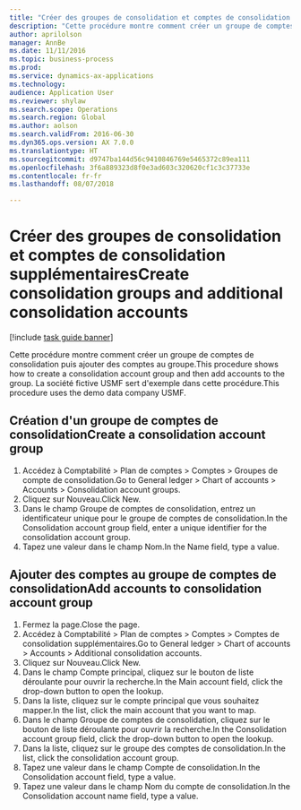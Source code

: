 ```yaml
--- 
title: "Créer des groupes de consolidation et comptes de consolidation supplémentaires"
description: "Cette procédure montre comment créer un groupe de comptes de consolidation puis ajouter des comptes au groupe."
author: aprilolson
manager: AnnBe
ms.date: 11/11/2016
ms.topic: business-process
ms.prod: 
ms.service: dynamics-ax-applications
ms.technology: 
audience: Application User
ms.reviewer: shylaw
ms.search.scope: Operations
ms.search.region: Global
ms.author: aolson
ms.search.validFrom: 2016-06-30
ms.dyn365.ops.version: AX 7.0.0
ms.translationtype: HT
ms.sourcegitcommit: d9747ba144d56c9410846769e5465372c89ea111
ms.openlocfilehash: 3f6a889323d8f0e3ad603c320620cf1c3c37733e
ms.contentlocale: fr-fr
ms.lasthandoff: 08/07/2018

---
```

# <a name="create-consolidation-groups-and-additional-consolidation-accounts"></a><span data-ttu-id="4090c-103">Créer des groupes de consolidation et comptes de consolidation supplémentaires</span><span class="sxs-lookup"><span data-stu-id="4090c-103">Create consolidation groups and additional consolidation accounts</span></span>

[!include [task guide banner](../../includes/task-guide-banner.md)]

<span data-ttu-id="4090c-104">Cette procédure montre comment créer un groupe de comptes de consolidation puis ajouter des comptes au groupe.</span><span class="sxs-lookup"><span data-stu-id="4090c-104">This procedure shows how to create a consolidation account group and then add accounts to the group.</span></span> <span data-ttu-id="4090c-105">La société fictive USMF sert d'exemple dans cette procédure.</span><span class="sxs-lookup"><span data-stu-id="4090c-105">This procedure uses the demo data company USMF.</span></span>


## <a name="create-a-consolidation-account-group"></a><span data-ttu-id="4090c-106">Création d'un groupe de comptes de consolidation</span><span class="sxs-lookup"><span data-stu-id="4090c-106">Create a consolidation account group</span></span>
1. <span data-ttu-id="4090c-107">Accédez à Comptabilité > Plan de comptes > Comptes > Groupes de compte de consolidation.</span><span class="sxs-lookup"><span data-stu-id="4090c-107">Go to General ledger > Chart of accounts > Accounts > Consolidation account groups.</span></span>
2. <span data-ttu-id="4090c-108">Cliquez sur Nouveau.</span><span class="sxs-lookup"><span data-stu-id="4090c-108">Click New.</span></span>
3. <span data-ttu-id="4090c-109">Dans le champ Groupe de comptes de consolidation, entrez un identificateur unique pour le groupe de comptes de consolidation.</span><span class="sxs-lookup"><span data-stu-id="4090c-109">In the Consolidation account group field, enter a unique identifier for the consolidation account group.</span></span>
4. <span data-ttu-id="4090c-110">Tapez une valeur dans le champ Nom.</span><span class="sxs-lookup"><span data-stu-id="4090c-110">In the Name field, type a value.</span></span>

## <a name="add-accounts-to-consolidation-account-group"></a><span data-ttu-id="4090c-111">Ajouter des comptes au groupe de comptes de consolidation</span><span class="sxs-lookup"><span data-stu-id="4090c-111">Add accounts to consolidation account group</span></span>
1. <span data-ttu-id="4090c-112">Fermez la page.</span><span class="sxs-lookup"><span data-stu-id="4090c-112">Close the page.</span></span>
2. <span data-ttu-id="4090c-113">Accédez à Comptabilité > Plan de comptes > Comptes > Comptes de consolidation supplémentaires.</span><span class="sxs-lookup"><span data-stu-id="4090c-113">Go to General ledger > Chart of accounts > Accounts > Additional consolidation accounts.</span></span>
3. <span data-ttu-id="4090c-114">Cliquez sur Nouveau.</span><span class="sxs-lookup"><span data-stu-id="4090c-114">Click New.</span></span>
4. <span data-ttu-id="4090c-115">Dans le champ Compte principal, cliquez sur le bouton de liste déroulante pour ouvrir la recherche.</span><span class="sxs-lookup"><span data-stu-id="4090c-115">In the Main account field, click the drop-down button to open the lookup.</span></span>
5. <span data-ttu-id="4090c-116">Dans la liste, cliquez sur le compte principal que vous souhaitez mapper.</span><span class="sxs-lookup"><span data-stu-id="4090c-116">In the list, click the main account that you want to map.</span></span>
6. <span data-ttu-id="4090c-117">Dans le champ Groupe de comptes de consolidation, cliquez sur le bouton de liste déroulante pour ouvrir la recherche.</span><span class="sxs-lookup"><span data-stu-id="4090c-117">In the Consolidation account group field, click the drop-down button to open the lookup.</span></span>
7. <span data-ttu-id="4090c-118">Dans la liste, cliquez sur le groupe des comptes de consolidation.</span><span class="sxs-lookup"><span data-stu-id="4090c-118">In the list, click the consolidation account group.</span></span>
8. <span data-ttu-id="4090c-119">Tapez une valeur dans le champ Compte de consolidation.</span><span class="sxs-lookup"><span data-stu-id="4090c-119">In the Consolidation account field, type a value.</span></span>
9. <span data-ttu-id="4090c-120">Tapez une valeur dans le champ Nom du compte de consolidation.</span><span class="sxs-lookup"><span data-stu-id="4090c-120">In the Consolidation account name field, type a value.</span></span>


